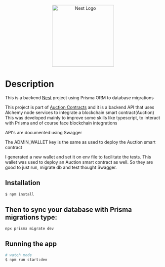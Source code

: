 <p align="center">
  <a href="http://nestjs.com/" target="blank"><img src="https://nestjs.com/img/logo-small.svg" width="200" alt="Nest Logo" /></a>
</p>

# Description

This is a backend [Nest](https://github.com/nestjs/nest) project using Prisma ORM to database migrations

This project is part of [Auction Contracts](https://github.com/ronylucca/auction-contracts) and it is a backend API that uses Alchemy node services to integrate a blockchain smart contract(Auction)
This was developed mainly to improve some skills like typescript, to interact with Prisma and of course face blockchain integrations

API's are documented using Swagger

The ADMIN_WALLET key is the same as used to deploy the Auction smart contract

I generated a new wallet and set it on env file to facilitate the tests. This wallet was used to deploy an Auction smart contract as well. So they are good to just run, migrate db and test thought Swagger.

## Installation

```bash
$ npm install
```

## Then to sync your database with Prisma migrations type:

```
npx prisma migrate dev
```

## Running the app

```bash
# watch mode
$ npm run start:dev

```
